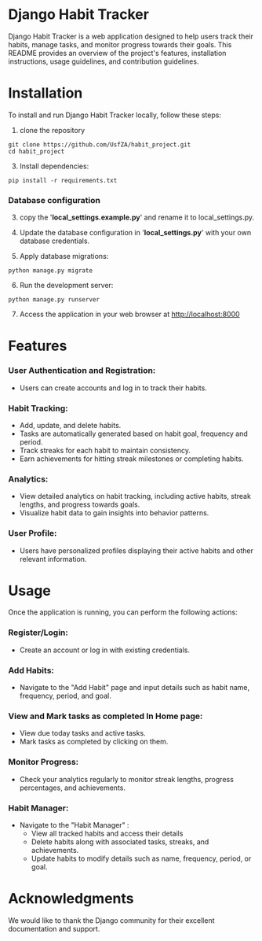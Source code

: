 # Django Habit Tracker

Django Habit Tracker is a web application designed to help users track their habits, manage tasks, and monitor progress towards their goals.
This README provides an overview of the project's features, installation instructions, usage guidelines, and contribution guidelines.

# Installation #

To install and run Django Habit Tracker locally, follow these steps:

1. clone the repository
```
git clone https://github.com/UsfZA/habit_project.git
cd habit_project
```

3. Install dependencies:
```
pip install -r requirements.txt
```
  ### Database configuration

3. copy the '**local_settings.example.py**' and rename it to local_settings.py.
4. Update the database configuration in '**local_settings.py**' with your own database credentials.


5. Apply database migrations:
```
python manage.py migrate
```

6. Run the development server:
```
python manage.py runserver
```

7. Access the application in your web browser at [http://localhost:8000](url)

# Features #
### User Authentication and Registration: ###
  * Users can create accounts and log in to track their habits.
### Habit Tracking: ###
  * Add, update, and delete habits.
  * Tasks are automatically generated based on habit goal, frequency and period.
  * Track streaks for each habit to maintain consistency.
  * Earn achievements for hitting streak milestones or completing habits.
### Analytics: ###
  * View detailed analytics on habit tracking, including active habits, streak lengths, and progress towards goals.
  * Visualize habit data to gain insights into behavior patterns.
### User Profile: ###
  * Users have personalized profiles displaying their active habits and other relevant information.

# Usage #
Once the application is running, you can perform the following actions: 

### Register/Login: ###
  * Create an account or log in with existing credentials.
### Add Habits: ###
  * Navigate to the "Add Habit" page and input details such as habit name, frequency, period, and goal.
### View and Mark tasks as completed In Home page: ###
  * View due today tasks and active tasks.
  * Mark tasks as completed by clicking on them.
### Monitor Progress: ###
  * Check your analytics regularly to monitor streak lengths, progress percentages, and achievements.
### Habit Manager: ###
  * Navigate to the "Habit Manager" :
     * View all tracked habits and access their details
     * Delete habits along with associated tasks, streaks, and achievements.
     * Update habits to modify details such as name, frequency, period, or goal.

# Acknowledgments #
We would like to thank the Django community for their excellent documentation and support.
